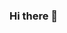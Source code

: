 ### Hi there 👋

<!--
**mohph197/mohph197** is a ✨ _special_ ✨ repository because its `README.md` (this file) appears on your GitHub profile.

Here are some ideas to get you started:

- 🔭 I’m currently working on ...
- 🌱 I’m currently learning ...
- 👯 I’m looking to collaborate on ...
- 🤔 I’m looking for help with ...
- 💬 Ask me about ...
- 📫 How to reach me: ...
- 😄 Pronouns: ...
- ⚡ Fun fact: ...
-->

<!--
[![mohph197's GitHub stats](https://github-readme-stats.vercel.app/api?username=mohph197&count_private=true&theme=tokyonight&show_icons=true&border_radius=16)](https://github.com/anuraghazra/github-readme-stats)
\
[![mohph197's top programming languages](https://github-readme-stats.vercel.app/api/top-langs?username=mohph197&theme=tokyonight&border_radius=16)](https://github.com/anuraghazra/github-readme-stats)
-->

